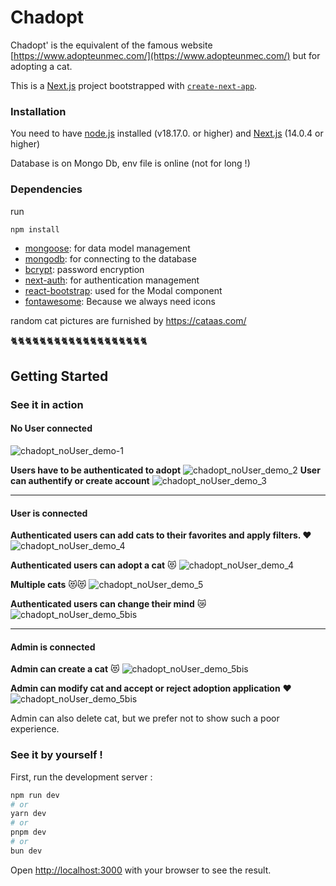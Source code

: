 
# Chadopt

Chadopt' is the equivalent of the famous website [https://www.adopteunmec.com/](https://www.adopteunmec.com/) but for adopting a cat. 

This is a [Next.js](https://nextjs.org/) project bootstrapped with [`create-next-app`](https://github.com/vercel/next.js/tree/canary/packages/create-next-app).

### Installation
You need to have [node.js](https://nodejs.org/en/download) installed (v18.17.0. or higher)
and [Next.js](https://nextjs.org/docs/getting-started/installation) (14.0.4 or higher)

Database is on Mongo Db, env file is online (not for long !)


### Dependencies
run
```bash
npm install
```
-   [mongoose](https://mongoosejs.com/docs/): for data model management
-   [mongodb](https://www.npmjs.com/package/mongodb): for connecting to the database
-   [bcrypt](https://www.npmjs.com/package/bcrypt): password encryption
-   [next-auth](https://www.npmjs.com/package/next-auth): for authentication management
-   [react-bootstrap](https://www.npmjs.com/package/react-bootstrap): used for the Modal component
-   [fontawesome](https://www.npmjs.com/package/react-fontawesome): Because we always need icons

random cat pictures are furnished by https://cataas.com/

🐈🐈🐈🐈🐈🐈🐈🐈🐈🐈🐈🐈🐈🐈🐈🐈🐈🐈🐈
## Getting Started

### See it in action


#### No User connected
![chadopt_noUser_demo-1](https://raw.githubusercontent.com/NataYOlie/chadopt/master/public/demo/intro_chadopt.gif)

**Users have to be authenticated to adopt**
![chadopt_noUser_demo_2](https://github.com/NataYOlie/chadopt/blob/master/public/demo/2_userCantAdoptIfNotConnected.gif?raw=true)
**User can authentify or create account** 
![chadopt_noUser_demo_3](https://github.com/NataYOlie/chadopt/blob/master/public/demo/3_createAccount.gif?raw=true)
- - - 
#### User is connected
**Authenticated users can add cats to their favorites and apply filters. ❤️**
![chadopt_noUser_demo_4](https://github.com/NataYOlie/chadopt/blob/master/public/demo/4_userCanFilterFavorites.gif?raw=true)

**Authenticated users can adopt a cat** 😻
![chadopt_noUser_demo_4](https://github.com/NataYOlie/chadopt/blob/master/public/demo/5_userCanAdoptCat.gif?raw=true)

**Multiple cats** 😻😻
![chadopt_noUser_demo_5](https://github.com/NataYOlie/chadopt/blob/master/public/demo/5bis_UsercanAdopt2cats.gif?raw=true)

**Authenticated users can change their mind** 😿
![chadopt_noUser_demo_5bis](https://github.com/NataYOlie/chadopt/blob/master/public/demo/6_UserCanDesadopt.gif?raw=true)
- - - 
#### Admin is connected
**Admin can create a cat** 😻
![chadopt_noUser_demo_5bis](https://github.com/NataYOlie/chadopt/blob/master/public/demo/7_AdminCanCreateCat.gif?raw=true)

**Admin can modify cat and accept or reject adoption application** ❤️
![chadopt_noUser_demo_5bis](https://github.com/NataYOlie/chadopt/blob/master/public/demo/8_AdminCanodifyCat_appStatus.gif?raw=true)

Admin can also delete cat, but we prefer not to show such a poor experience.

### See it by yourself !
First, run the development server :
```bash
npm run dev
# or
yarn dev
# or
pnpm dev
# or
bun dev
```
Open [http://localhost:3000](http://localhost:3000) with your browser to see the result.


